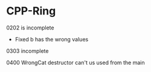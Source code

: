 # CPP-Ring

0202 is incomplete
- Fixed b has the wrong values

0303 incomplete

0400 WrongCat destructor can't us used from the main
